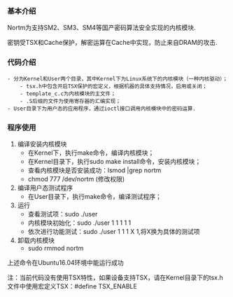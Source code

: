 ### 基本介绍
Nortm为支持SM2、SM3、SM4等国产密码算法安全实现的内核模块.

密钥受TSX和Cache保护，解密运算在Cache中实现，防止来自DRAM的攻击.

### 代码介绍
	- 分为Kernel和User两个目录，其中Kernel下为Linux系统下的内核模块（一种内核驱动）；
		- tsx.h中包含开启TSX保护的宏定义，根据机器的具体支持情况，启用或关闭；
		- template_c.c为内核模块的主文件；
		- .S后缀的文件为使用寄存器的汇编实现；
	- User目录下为用户态的应用程序，通过ioctl接口调用内核模块中的密码运算.
### 程序使用
1. 编译安装内核模块
	- 在Kernel下，执行make命令，编译内核模块；
	- 在Kernel目录下，执行sudo make install命令，安装内核模块；
	- 查看内核模块是否安装成功：lsmod |grep nortm
	- chmod 777 /dev/nortm (修改权限)
2. 编译用户态测试程序
	- 在User目录下，执行make命令，编译测试程序；
3. 运行
	- 查看测试项：sudo ./user
	- 内核模块初始化：sudo ./user 1 1 1 1 1
	- 依次进行功能测试：sudo ./user 1 1 1 X 1,将X换为具体的测试项
4. 卸载内核模块
   	- sudo rmmod nortm

上述命令在Ubuntu16.04环境中能运行成功

注：当前代码没有使用TSX特性，如果设备支持TSX，请在Kernel目录下的tsx.h文件中使用宏定义TSX：#define TSX_ENABLE
